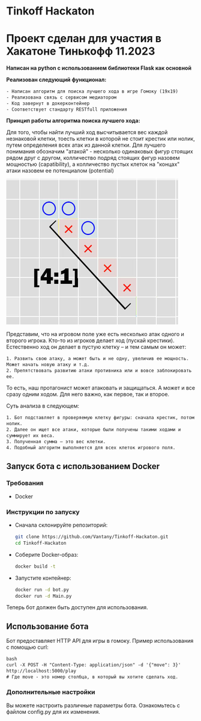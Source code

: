 # Tinkoff Hackaton
# Проект сделан для участия в Хакатоне Тинькофф 11.2023
**Написан на python с использованием библиотеки Flask как основной**

**Реализован следующий функционал:**

    - Написан алгоритм для поиска лучшего хода в игре Гомоку (19х19)
    - Реализована связь с сервисом медиатором
    - Код завернут в докерконтейнер
    - Соответствует стандарту RESTfull приложения

**Принцип работы алгоритма поиска лучшего хода:**

Для того, чтобы найти лучший ход высчитывается вес каждой незнаковой клетки, тоесть клетки в которой не стоит крестик или нолик, путем определения всех атак из данной клетки. Для лучшего понимания обозначим "атакой" - несколько одинаковых фигур стоящих рядом друг с другом, колличество подряд стоящих фигур назовем мощностью (capatibility), а колличество пустых клеток на "концах" атаки назовем ее потенциалом (potential)
    
![Alt text](images/image.png)

Представим, что на игровом поле уже есть несколько атак одного и второго игрока. Кто-то из игроков делает ход (пускай крестики). Естественно ход он делает в пустую клетку – и тем самым он может:

    1. Развить свою атаку, а может быть и не одну, увеличив ее мощность. Может начать новую атаку и т.д.
    2. Препятствовать развитию атаки противника или и вовсе заблокировать ее.

То есть, наш протагонист может атаковать и защищаться. А может и все сразу одним ходом. Для него важно, как первое, так и второе.

Суть анализа в следующем:

    1. Бот подставляет в проверяемую клетку фигуры: сначала крестик, потом нолик.
    2. Далее он ищет все атаки, которые были получены такими ходами и суммирует их веса.
    3. Полученная сумма – это вес клетки.
    4. Подобный алгоритм выполняется для всех клеток игрового поля.
    
## Запуск бота с использованием Docker

### Требования

- Docker

### Инструкции по запуску

- Сначала склонируйте репозиторий:

   ```bash
   git clone https://github.com/Vantany/Tinkoff-Hackaton.git
   cd Tinkoff-Hackaton

- Соберите Docker-образ:

    ```bash
    docker build -t 

- Запустите контейнер:

    ```bash
    docker run -d bot.py
    docker run -d Main.py
Теперь бот должен быть доступен для использования.

## Использование бота
Бот предоставляет HTTP API для игры в гомоку. Пример использования с помощью curl:

    bash
    curl -X POST -H "Content-Type: application/json" -d '{"move": 3}' http://localhost:5000/play
    # Где move - это номер столбца, в который вы хотите сделать ход.

### Дополнительные настройки
Вы можете настроить различные параметры бота. Ознакомьтесь с файлом config.py для их изменения.
